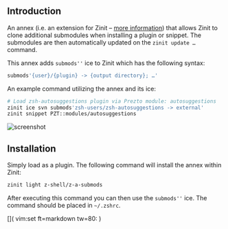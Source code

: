 ## Introduction

An annex (i.e. an extension for Zinit – [more information](../Annexes/))
that allows Zinit to clone additional submodules when installing a plugin or
snippet. The submodules are then automatically updated on the `zinit update
…`
command.

This annex adds `submods''` ice to Zinit which has the following syntax:

```zsh
submods'{user}/{plugin} -> {output directory}; …'
```

An example command utilizing the annex and its ice:

```zsh
# Load zsh-autosuggestions plugin via Prezto module: autosuggestions
zinit ice svn submods'zsh-users/zsh-autosuggestions -> external'
zinit snippet PZT::modules/autosuggestions
```

![screenshot](img/z-p-submods.png)

## Installation

Simply load as a plugin. The following command will install the annex within
Zinit:

```zsh
zinit light z-shell/z-a-submods
```

After executing this command you can then use the `submods''` ice. The command
should be placed in `~/.zshrc`.

[]( vim:set ft=markdown tw=80: )
